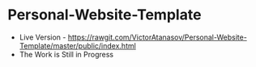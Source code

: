 # Personal-Website-Template

* Live Version - https://rawgit.com/VictorAtanasov/Personal-Website-Template/master/public/index.html
* The Work is Still in Progress